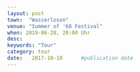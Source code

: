 ```yaml
---
layout: post
town:  "Wasserlosen"
venue: "Summer of '68 Festival"
when: 2019-06-28, 20:00 Uhr
desc: 
keywords: "Tour"
category: tour
date:   2017-10-10 		#publication date
---
```

